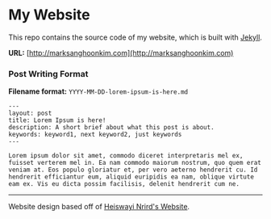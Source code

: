 # My Website

This repo contains the source code of my website, which is built with [Jekyll](http://jekyllrb.com/).

**URL:** [http://marksanghoonkim.com](http://marksanghoonkim.com)

### Post Writing Format

**Filename format:** `YYYY-MM-DD-lorem-ipsum-is-here.md`

```
---
layout: post
title: Lorem Ipsum is here!
description: A short brief about what this post is about.
keywords: keyword1, next keyword2, just keywords
---

Lorem ipsum dolor sit amet, commodo diceret interpretaris mel ex, fuisset verterem mel in. Ea nam commodo maiorum nostrum, quo quem erat veniam at. Eos populo gloriatur et, per vero aeterno hendrerit cu. Id hendrerit efficiantur eum, aliquid euripidis ea nam, oblique virtute eam ex. Vis eu dicta possim facilisis, delenit hendrerit cum ne.
```

---
Website design based off of [Heiswayi Nrird's Website](http://heiswayi.github.io).
